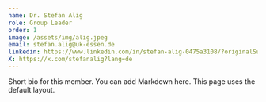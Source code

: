 ```yaml
---
name: Dr. Stefan Alig
role: Group Leader
order: 1
image: /assets/img/alig.jpeg
email: stefan.alig@uk-essen.de
linkedin: https://www.linkedin.com/in/stefan-alig-0475a3108/?originalSubdomain=de
X: https://x.com/stefanalig?lang=de
---
```


Short bio for this member. You can add Markdown here. This page uses the default layout.
